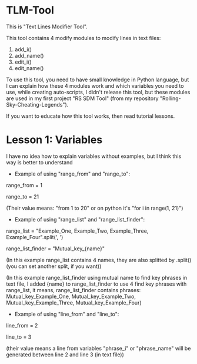 # TLM-Tool
This is "Text Lines Modifier Tool".

This tool contains 4 modify modules to modify lines in text files:
1. add_i()
2. add_name()
3. edit_i()
4. edit_name()

To use this tool, you need to have small knowledge in Python language, but I can explain how these 4 modules work and which variables you need to use, while creating auto-scripts, I didn't release this tool, but these modules are used in my first project "RS SDM Tool" (from my repository "Rolling-Sky-Cheating-Legends").

If you want to educate how this tool works, then read tutorial lessons.
# Lesson 1: Variables
I have no idea how to explain variables without examples, but I think this way is better to understand



- Example of using "range_from" and "range_to":

range_from = 1

range_to = 21

(Their value means: "from 1 to 20" or on python it's "for i in range(1, 21)")

- Example of using "range_list" and "range_list_finder":

range_list = "Example_One, Example_Two, Example_Three, Example_Four".split(', ')

range_list_finder = "Mutual_key_{name}"

(In this example range_list contains 4 names, they are also splitted by .split() (you can set another split, if you want))

(In this example range_list_finder using mutual name to find key phrases in text file, I added {name} to range_list_finder to use 4 find key phrases with range_list, it means, range_list_finder contains phrases:
Mutual_key_Example_One,
Mutual_key_Example_Two,
Mutual_key_Example_Three,
Mutual_key_Example_Four)

- Example of using "line_from" and "line_to":

line_from = 2

line_to = 3

(their value means a line from variables "phrase_i" or "phrase_name" will be generated between line 2 and line 3 (in text file))
